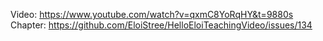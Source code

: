   
Video: https://www.youtube.com/watch?v=qxmC8YoRqHY&t=9880s  
Chapter: https://github.com/EloiStree/HelloEloiTeachingVideo/issues/134  
